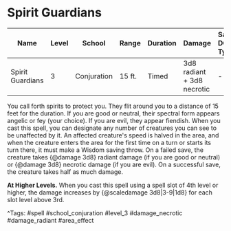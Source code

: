 # Spirit Guardians

| Name | Level | School | Range | Duration | Damage | Save DC & Type |
|------|-------|--------|-------|----------|--------|----------------|
| Spirit Guardians | 3 | Conjuration | 15 ft. | Timed | 3d8 radiant + 3d8 necrotic | - |

You call forth spirits to protect you. They flit around you to a distance of 15 feet for the duration. If you are good or neutral, their spectral form appears angelic or fey (your choice). If you are evil, they appear fiendish. When you cast this spell, you can designate any number of creatures you can see to be unaffected by it. An affected creature's speed is halved in the area, and when the creature enters the area for the first time on a turn or starts its turn there, it must make a Wisdom saving throw. On a failed save, the creature takes {@damage 3d8} radiant damage (if you are good or neutral) or {@damage 3d8} necrotic damage (if you are evil). On a successful save, the creature takes half as much damage.

**At Higher Levels.** When you cast this spell using a spell slot of 4th level or higher, the damage increases by {@scaledamage 3d8|3-9|1d8} for each slot level above 3rd.

^Tags: #spell #school_conjuration #level_3 #damage_necrotic #damage_radiant #area_effect